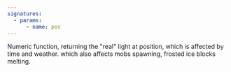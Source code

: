 ```yaml
---
signatures:
  - params:
      - name: pos
---
```


Numeric function, returning the "real" light at position, which is affected by
time and weather. which also affects mobs spawning, frosted ice blocks melting.
